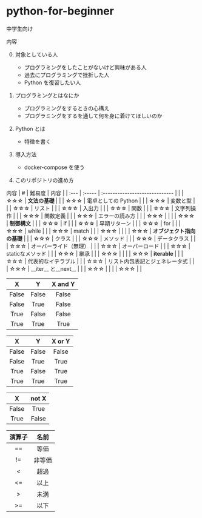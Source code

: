 # python-for-beginner

中学生向け

内容

0. 対象としている人

   - プログラミングをしたことがないけど興味がある人
   - 過去にプログラミングで挫折した人
   - Python を復習したい人

1. プログラミングとはなにか

   - プログラミングをするときの心構え
   - プログラミングをするを通して何を身に着けてほしいのか

2. Python とは

   - 特徴を書く

3. 導入方法

   - docker-compose を使う

4. このリポジトリの進め方
 
内容
| #    | 難易度 | 内容                           |
| :--- | :----- | :----------------------------- |
|      | ☆☆☆    | **文法の基礎**                 |
|      | ☆☆☆    | 電卓としての Python            |
|      | ☆☆☆    | 変数と型                       |
|      | ☆☆☆    | リスト                         |
|      | ☆☆☆    | 入出力                         |
|      | ☆☆☆    | 関数                           |
|      | ☆☆☆    | 文字列操作                     |
|      | ☆☆☆    | 関数定義                       |
|      | ☆☆☆    | エラーの読み方                 |
|      | ☆☆☆    |                                |
|      | ☆☆☆    | **制御構文**                   |
|      | ☆☆☆    | if                             |
|      | ☆☆☆    | 早期リターン                   |
|      | ☆☆☆    | for                            |
|      | ☆☆☆    | while                          |
|      | ☆☆☆    | match                          |
|      | ☆☆☆    |                                |
|      | ☆☆☆    | **オブジェクト指向の基礎**     |
|      | ☆☆☆    | クラス                         |
|      | ☆☆☆    | メソッド                       |
|      | ☆☆☆    | データクラス                   |
|      | ☆☆☆    | オーバーライド（無理）         |
|      | ☆☆☆    | オーバーロード                 |
|      | ☆☆☆    | staticなメソッド               |
|      | ☆☆☆    | 継承                           |
|      | ☆☆☆    |                                |
|      | ☆☆☆    | **iterable**                   |
|      | ☆☆☆    | 代表的なイテラブル             |
|      | ☆☆☆    | リスト内包表記とジェネレータ式 |
|      | ☆☆☆    | \_\_iter__  と\_\_next__       |
|      | ☆☆☆    |                                |
|      | ☆☆☆    |                                |

|   X   |   Y   | X and Y |
| :---: | :---: | :-----: |
| False | False |  False  |
| False | True  |  False  |
| True  | False |  False  |
| True  | True  |  True   |

|   X   |   Y   | X or Y |
| :---: | :---: | :----: |
| False | False | False  |
| False | True  |  True  |
| True  | False |  True  |
| True  | True  |  True  |

|   X   | not X |
| :---: | :---: |
| False | True  |
| True  | False |

| 演算子 |  名前  |
| :----: | :----: |
|   ==   |  等価  |
|   !=   | 非等価 |
|   <    |  超過  |
|   <=   |  以上  |
|   >    |  未満  |
|   >=   |  以下  |